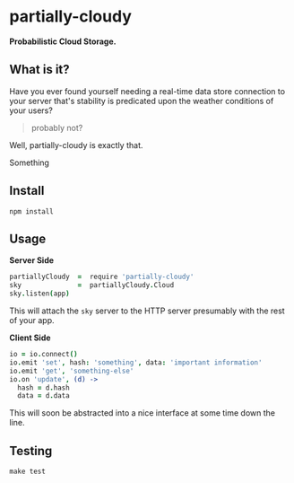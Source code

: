 # partially-cloudy
__Probabilistic Cloud Storage.__

## What is it?
Have you ever found yourself needing a real-time data store connection to your server that's stability is predicated upon the weather conditions of your users?

> probably not?

Well, partially-cloudy is exactly that.

Something

## Install
```
npm install
```

## Usage

__Server Side__
```coffee
partiallyCloudy  =  require 'partially-cloudy'
sky              =  partiallyCloudy.Cloud
sky.listen(app)
```
This will attach the `sky` server to the HTTP server presumably with the rest of your app.

__Client Side__
```coffee
io = io.connect()
io.emit 'set', hash: 'something', data: 'important information'
io.emit 'get', 'something-else'
io.on 'update', (d) ->
  hash = d.hash
  data = d.data
```
This will soon be abstracted into a nice interface at some time down the line.


## Testing
```
make test
```

